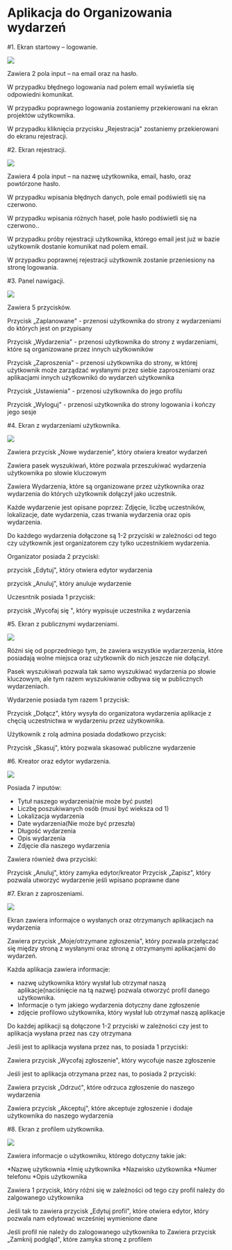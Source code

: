 # Aplikacja do Organizowania wydarzeń

#1. Ekran startowy – logowanie.

![](RackMultipart20220203-4-1s6yaho_html_39a63967dc08e0e2.png)

Zawiera 2 pola input – na email oraz na hasło.

W przypadku błędnego logowania nad polem email wyświetla się odpowiedni komunikat.

W przypadku poprawnego logowania zostaniemy przekierowani na ekran projektów użytkownika.

W przypadku kliknięcia przycisku „Rejestracja&quot; zostaniemy przekierowani do ekranu rejestracji.

#2. Ekran rejestracji.

![](RackMultipart20220203-4-1s6yaho_html_8c74002160743792.png)

Zawiera 4 pola input – na nazwę użytkownika, email, hasło, oraz powtórzone hasło.

W przypadku wpisania błędnych danych, pole email podświetli się na czerwono.

W przypadku wpisania różnych haseł, pole hasło podświetli się na czerwono..

W przypadku próby rejestracji użytkownika, którego email jest już w bazie użytkownik dostanie komunikat nad polem email.

W przypadku poprawnej rejestracji użytkownik zostanie przeniesiony na stronę logowania.

#3. Panel nawigacji.

![](RackMultipart20220203-4-1s6yaho_html_4f24cbb3dd770d2b.png)

Zawiera 5 przycisków.

Przycisk „Zaplanowane&quot; - przenosi użytkownika do strony z wydarzeniami do których jest on przypisany

Przycisk „Wydarzenia&quot; - przenosi użytkownika do strony z wydarzeniami, które są organizowane przez innych użytkowników

Przycisk „Zaproszenia&quot; - przenosi użytkownika do strony, w której użytkownik może zarządzać wysłanymi przez siebie zaproszeniami
oraz aplikacjami innych użytkownikó do wydarzeń użytkownika

Przycisk „Ustawienia&quot; - przenosi użytkownika do jego profilu

Przycisk „Wyloguj&quot; - przenosi użytkownika do strony logowania i kończy jego sesje

#4. Ekran z wydarzeniami użytkownika.

![](RackMultipart20220203-4-1s6yaho_html_4f24cbb3dd770d2b.png)

Zawiera przycisk „Nowe wydarzenie&quot;, który otwiera kreator wydarzeń

Zawiera pasek wyszukiwań, które pozwala przeszukiwać wydarzenia użytkownika po słowie kluczowym

Zawiera Wydarzenia, które są organizowane przez użytkownika oraz wydarzenia do których użytkownik
dołączył jako uczestnik.

Każde wydarzenie jest opisane poprzez: Zdjęcie, liczbę uczestników, lokalizacje, date wydarzenia, czas trwania wydarzenia
oraz opis wydarzenia.

Do każdego wydarzenia dołączone są 1-2 przyciski w zależności od tego czy użytkownik jest organizatorem
czy tylko uczestnikiem wydarzenia.

Organizator posiada 2 przyciski:

przycisk „Edytuj&quot;, który otwiera edytor wydarzenia

przycisk „Anuluj&quot;, który anuluje wydarzenie

Uczesntnik posiada 1 przycisk:

przycisk „Wycofaj się &quot;, który wypisuje uczestnika z wydarzenia

#5. Ekran z publicznymi wydarzeniami.

![](RackMultipart20220203-4-1s6yaho_html_140cd98c470ee9dc.png)

Różni się od poprzedniego tym, że zawiera wszystkie wydarzerzenia, które posiadają wolne miejsca
oraz użytkownik do nich jeszcze nie dołączył.

Pasek wyszukiwań pozwala tak samo wyszukiwać wydarzenia po słowie kluczowym, ale tym razem
wyszukiwanie odbywa się w publicznych wydarzeniach.

Wydarzenie posiada tym razem 1 przycisk:

Przycisk „Dołącz&quot;, który wysyła do organizatora wydarzenia aplikacje z chęcią uczestnictwa w wydarzeniu
przez użytkownika.

Użytkownik z rolą admina posiada dodatkowo przycisk:

Przycisk „Skasuj&quot;, który pozwala skasować publiczne wydarzenie


#6. Kreator oraz edytor wydarzenia.

![](RackMultipart20220203-4-1s6yaho_html_5ae493da7800523d.png)

Posiada 7 inputów:

* Tytuł naszego wydarzenia(nie może być puste)
* Liczbę poszukiwanych osób (musi być wieksza od 1)
* Lokalizacja wydarzenia 
* Date wydarzenia(Nie może być przeszła)
* Długość wydarzenia
* Opis wydarzenia
* Zdjęcie dla naszego wydarzenia

Zawiera również dwa przyciski:

Przycisk „Anuluj&quot;, który zamyka edytor/kreator
Przycisk „Zapisz&quot;, który pozwala utworzyć wydarzenie jeśli wpisano poprawne dane

#7. Ekran z zaproszeniami.

![](RackMultipart20220203-4-1s6yaho_html_f4bb333b82b3c903.png)

Ekran zawiera informajce o wysłanych oraz otrzymanych aplikacjach na wydarzenia

Zawiera przycisk „Moje/otrzymane zgłoszenia&quot;, który pozwala przełączać się
między stroną z wysłanymi oraz stroną z otrzymanymi aplikacjami do wydarzeń.


Każda aplikacja zawiera informacje:

* nazwę użytkownika który wysłał lub otrzymał naszą aplikacje(naciśnięcie na tą nazwę)
pozwala otworzyć profil danego użytkownika.
* Informacje o tym jakiego wydarzenia dotyczny dane zgłoszenie
* zdjęcie profilowo użytkownika, który wysłał lub otrzymał naszą aplikacje

Do każdej aplikacji są dołączone 1-2 przyciski w zależności czy jest to aplikacja wysłana przez nas
czy otrzymana 

Jeśli jest to aplikacja wysłana przez nas, to posiada 1 przyciski:

Zawiera przycisk „Wycofaj zgłoszenie&quot;, który wycofuje nasze zgłoszenie

Jeśli jest to aplikacja otrzymana przez nas, to posiada 2 przyciski:

Zawiera przycisk „Odrzuć&quot;, które odrzuca zgłoszenie do naszego wydarzenia

Zawiera przycisk „Akceptuj&quot;, które akceptuje zgłoszenie i dodaje użytkownika do naszego wydarzenia


#8. Ekran z profilem użytkownika.

![](RackMultipart20220203-4-1s6yaho_html_f4bb333b82b3c903.png)

Zawiera informacje o użytkowniku, którego dotyczny takie jak:

*Nazwę użytkownia
*Imię użytkownika
*Nazwisko użytkownika
*Numer telefonu
*Opis użytkownika

Zawiera 1 przycisk, który różni się w zależności od tego czy profil należy do zalgowanego użytkownika

Jeśli tak to zawiera przycisk „Edytuj profil&quot;, które otwiera edytor, który pozwala nam edytować wcześniej wymienione dane

Jeśli profil nie należy do zalogowanego użytkownika to Zawiera przycisk „Zamknij podgląd&quot;, które zamyka stronę z profilem
